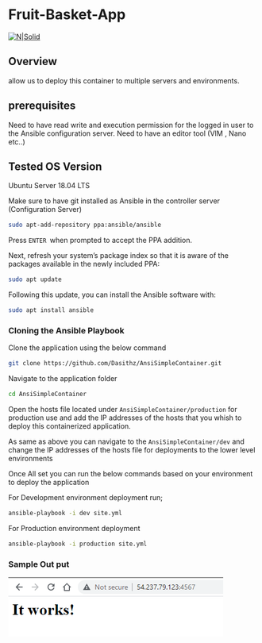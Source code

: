 # Fruit-Basket-App

[![N|Solid](http://www.ansible.com/hubfs/2016_Images/Blog_Headers/Ansible-Docker-Blog-2.png)](https://nodesource.com/products/nsolid)

## Overview
allow us to deploy this container to multiple servers and environments.

## prerequisites 

Need to have read write and execution permission for the logged in user to the Ansible configuration server.
Need to have an editor tool (VIM , Nano etc..)

## Tested OS Version
Ubuntu Server 18.04 LTS 

Make sure to have git installed as Ansible in the controller server (Configuration Server)
```sh
sudo apt-add-repository ppa:ansible/ansible
```
Press ```ENTER ```when prompted to accept the PPA addition.

Next, refresh your system’s package index so that it is aware of the packages available in the newly included PPA:
```sh
sudo apt update
```
Following this update, you can install the Ansible software with:
```sh
sudo apt install ansible
```
### Cloning the Ansible Playbook

Clone the application using the below command

```sh
git clone https://github.com/Dasithz/AnsiSimpleContainer.git
```
Navigate to the application folder 
```sh
cd AnsiSimpleContainer
```

Open the hosts file located under ``` AnsiSimpleContainer/production ``` for production use and add the IP addresses of the hosts that you whish to deploy this containerized application.

As same as above you can navigate to the ``` AnsiSimpleContainer/dev ``` and change the IP addresses of the hosts file for deployments to the lower level environments

Once All set you can run the below commands based on your environment to deploy the application

For Development environment deployment run;
```sh
ansible-playbook -i dev site.yml
```
For Production environment deployment 
```sh
ansible-playbook -i production site.yml
```
### Sample Out put

![Execution](https://github.com/Dasithz/AnsiSimpleContainer/blob/main/Images/Web_OutPut.PNG?raw=true)
